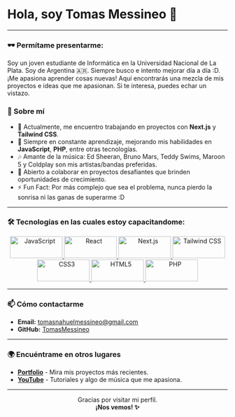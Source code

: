 # Hola, soy Tomas Messineo 👋
---

### 🕶️ Permítame presentarme:

Soy un joven estudiante de Informática en la Universidad Nacional de La Plata. Soy de Argentina 🇦🇷. Siempre busco e intento mejorar día a día :D. ¡Me apasiona aprender cosas nuevas! Aquí encontrarás una mezcla de mis proyectos e ideas que me apasionan. Si te interesa, puedes echar un vistazo.

### 🚀 Sobre mí

- 🔭 Actualmente, me encuentro trabajando en proyectos con **Next.js** y **Tailwind CSS**.
- 🌱 Siempre en constante aprendizaje, mejorando mis habilidades en **JavaScript**, **PHP**, entre otras tecnologías.
- 🎶 Amante de la música: Ed Sheeran, Bruno Mars, Teddy Swims, Maroon 5 y Coldplay son mis artistas/bandas preferidas.
- 🎯 Abierto a colaborar en proyectos desafiantes que brinden oportunidades de crecimiento.
- ⚡ Fun Fact: Por más complejo que sea el problema, nunca pierdo la sonrisa ni las ganas de superarme :D

---

### 🛠️ Tecnologías en las cuales estoy capacitandome:

<p align="center">
  <a href="https://developer.mozilla.org/en-US/docs/Web/JavaScript" target="_blank" rel="noopener noreferrer">
    <img src="https://img.shields.io/badge/JavaScript-F7DF1E?style=flat&logo=javascript&logoColor=black" alt="JavaScript" width="120" height="50"/>
  </a>
  <a href="https://reactjs.org/" target="_blank" rel="noopener noreferrer">
    <img src="https://img.shields.io/badge/React-61DAFB?style=flat&logo=react&logoColor=black" alt="React" width="120" height="50"/>
  </a>
  <a href="https://nextjs.org/" target="_blank" rel="noopener noreferrer">
    <img src="https://img.shields.io/badge/Next.js-000000?style=flat&logo=nextdotjs&logoColor=white" alt="Next.js" width="120" height="50"/>
  </a>
  <a href="https://tailwindcss.com/" target="_blank" rel="noopener noreferrer">
    <img src="https://img.shields.io/badge/Tailwind_CSS-38B2AC?style=flat&logo=tailwind-css&logoColor=white" alt="Tailwind CSS" width="120" height="50"/>
  </a>
  <a href="https://www.w3.org/TR/css3-roadmap/" target="_blank" rel="noopener noreferrer">
    <img src="https://img.shields.io/badge/CSS3-1572B6?style=flat&logo=css3&logoColor=white" alt="CSS3" width="120" height="50"/>
  </a>
  <a href="https://developer.mozilla.org/en-US/docs/Web/HTML" target="_blank" rel="noopener noreferrer">
    <img src="https://img.shields.io/badge/HTML5-E34F26?style=flat&logo=html5&logoColor=white" alt="HTML5" width="120" height="50"/>
  </a>
  <a href="https://www.php.net/" target="_blank" rel="noopener noreferrer">
    <img src="https://img.shields.io/badge/PHP-777BB4?style=flat&logo=php&logoColor=white" alt="PHP" width="120" height="50"/>
  </a>
</p>

---

### 📫 Cómo contactarme

- **Email:** [tomasnahuelmessineo@gmail.com](mailto:tomasnahuelmessineo@gmail.com)
- **GitHub:** [TomasMessineo](https://github.com/TomasMessineo)

---

### 🌍 Encuéntrame en otros lugares

- [**Portfolio**](https://tomasmessineoweb.netlify.app) - Mira mis proyectos más recientes.
- [**YouTube**](https://www.youtube.com/@tomasmessineok) - Tutoriales y algo de música que me apasiona.

---

<p align="center">
  Gracias por visitar mi perfil.<br>
  <strong>¡Nos vemos! ✨</strong>
</p>
